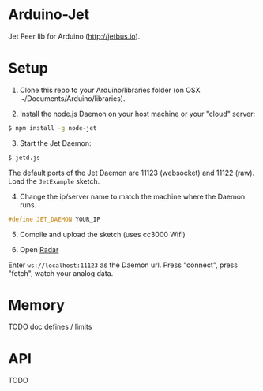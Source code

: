 # Arduino-Jet
Jet Peer lib for Arduino (http://jetbus.io).

# Setup

1. Clone this repo to your Arduino/libraries folder (on OSX ~/Documents/Arduino/libraries).

2. Install the node.js Daemon on your host machine or your "cloud" server:

```sh
$ npm install -g node-jet
```

3. Start the Jet Daemon:

```sh
$ jetd.js
```

The default ports of the Jet Daemon are 11123 (websocket) and 11122 (raw).
Load the `JetExample` sketch.

4. Change the ip/server name to match the machine where the Daemon runs.

```c++
#define JET_DAEMON YOUR_IP
```

5. Compile and upload the sketch (uses cc3000 Wifi)

6. Open [Radar](http://jetbus.io/radar.html)

Enter `ws://localhost:11123` as the Daemon url.
Press "connect", press "fetch", watch your analog data.

# Memory

TODO doc defines / limits

# API

TODO
